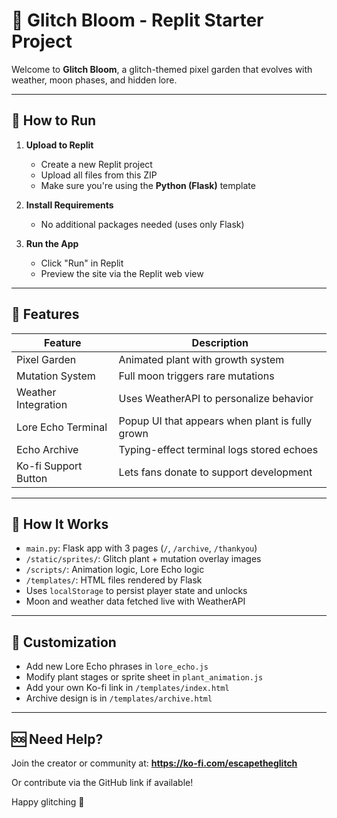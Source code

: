 # 🌸 Glitch Bloom - Replit Starter Project

Welcome to **Glitch Bloom**, a glitch-themed pixel garden that evolves with weather, moon phases, and hidden lore.

---

## 🚀 How to Run

1. **Upload to Replit**
   - Create a new Replit project
   - Upload all files from this ZIP
   - Make sure you're using the **Python (Flask)** template

2. **Install Requirements**
   - No additional packages needed (uses only Flask)

3. **Run the App**
   - Click "Run" in Replit
   - Preview the site via the Replit web view

---

## 🌱 Features

| Feature                  | Description |
|--------------------------|-------------|
| Pixel Garden             | Animated plant with growth system |
| Mutation System          | Full moon triggers rare mutations |
| Weather Integration      | Uses WeatherAPI to personalize behavior |
| Lore Echo Terminal       | Popup UI that appears when plant is fully grown |
| Echo Archive             | Typing-effect terminal logs stored echoes |
| Ko-fi Support Button     | Lets fans donate to support development |

---

## 🧠 How It Works

- `main.py`: Flask app with 3 pages (`/`, `/archive`, `/thankyou`)
- `/static/sprites/`: Glitch plant + mutation overlay images
- `/scripts/`: Animation logic, Lore Echo logic
- `/templates/`: HTML files rendered by Flask
- Uses `localStorage` to persist player state and unlocks
- Moon and weather data fetched live with WeatherAPI

---

## 🔧 Customization

- Add new Lore Echo phrases in `lore_echo.js`
- Modify plant stages or sprite sheet in `plant_animation.js`
- Add your own Ko-fi link in `/templates/index.html`
- Archive design is in `/templates/archive.html`

---

## 🆘 Need Help?

Join the creator or community at:
**https://ko-fi.com/escapetheglitch**

Or contribute via the GitHub link if available!

Happy glitching 🌸
